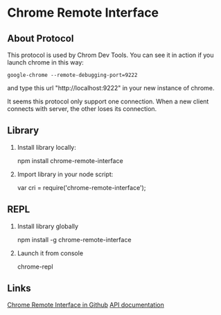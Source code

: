 Chrome Remote Interface
=======================

About Protocol
--------------

This protocol is used by Chrom Dev Tools. You can see it in action if you
launch chrome in this way:

    google-chrome --remote-debugging-port=9222

and type this url "http://localhost:9222" in your new instance of chrome.

It seems this protocol only support one connection. When a new client connects
with server, the other loses its connection.

Library
-------

1. Install library locally:

    npm install chrome-remote-interface

2. Import library in your node script:

    var cri = require('chrome-remote-interface');

REPL
----

1. Install library globally

    npm install -g chrome-remote-interface

2. Launch it from console

    chrome-repl

Links
-----

[Chrome Remote Interface in Github](https://github.com/cyrus-and/chrome-remote-interface)
[API documentation](https://chromedevtools.github.io/debugger-protocol-viewer/1-1/)

